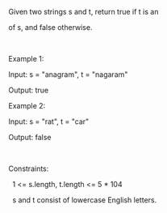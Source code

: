 Given two strings s and t, return true if t is an



of s, and false otherwise.



&nbsp;



Example 1:



Input: s = "anagram", t = "nagaram"



Output: true



Example 2:



Input: s = "rat", t = "car"



Output: false



&nbsp;



Constraints:



&nbsp;   1 <= s.length, t.length <= 5 \* 104

&nbsp;   s and t consist of lowercase English letters.



